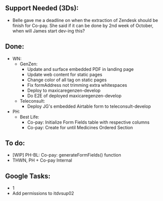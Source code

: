 ## Support Needed (3Ds):
  - Belle gave me a deadline on when the extraction of Zendesk should be finish for Co-pay. She said if it can be done by 2nd week of October, when will James start dev-ing this?
## Done:
  - WN:
    - GenZen:
      - Update and surface embedded PDF in landing page
      - Update web content for static pages
      - Change color of all <a> tag on static pages
      - Fix formAddress not trimming extra whitespaces
      - Deploy to maxicaregenzen-develop
      - Do E2E of deployed maxicaregenzen-develop
    - Teleconsult:
      - Deploy JG's embedded Airtable form to teleconsult-develop
  - PH:
    - Best Life:
      - Co-pay: Initialize Form Fields table with respective columns
      - Co-pay: Create for until Medicines Ordered Section
## To do:
  - [WIP] PH-BL: Co-pay: generateFormFields() function
  - THWN, PH + Co-pay Internal
## Google Tasks:
  - 1
  - Add permissions to itdvsup02
